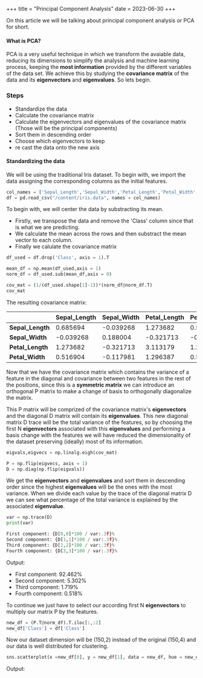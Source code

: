 +++
title = "Principal Component Analysis"
date = 2023-06-30
+++

On this article we will be talking about principal component analysis or PCA for short.

#### What is PCA?

PCA is a very useful technique in which we transform the avaiable data, reducing its dimensions to simplify the analysis and machine learning process, keeping the **most information** provided by the different variables of the data set. We achieve this by studying the **covariance matrix** of the data and its **eigenvectors** and **eigenvalues**. So lets begin.

### Steps

- Standardize the data
- Calculate the covariance matrix
- Calculate the eigenvectors and eigenvalues of the covariance matrix (Those will be the principal components)
- Sort them in descending order
- Choose which eigenvectors to keep
- re cast the data onto the new axis

#### Standardizing the data

We will be using the traditional Iris dataset. To begin with, we import the data assigning the corresponding columns as the initial features.

```python
col_names = ['Sepal_Length','Sepal_Width','Petal_Length','Petal_Width','Class']
df = pd.read_csv("/content/iris.data", names = col_names)
```

To begin with, we will center the data by substracting its mean.

- Firstly, we transpose the data and remove the 'Class' column since that is what we are predicting.
- We calculate the mean across the rows and then substract the mean vector to each column.
- Finally we calulate the covariance matrix

```python
df_used = df.drop('Class', axis = 1).T

mean_df = np.mean(df_used,axis = 1)
norm_df = df_used.sub(mean_df,axis = 0)

cov_mat = (1/(df_used.shape[1]-1))*(norm_df@norm_df.T)
cov_mat
```

The resulting covariance matrix:

|                  | **Sepal_Length** | **Sepal_Width** | **Petal_Length** | **Petal_Width** |
| ---------------- | ---------------- | --------------- | ---------------- | --------------- |
| **Sepal_Length** | 0.685694         | -0.039268       | 1.273682         | 0.516904        |
| **Sepal_Width**  | -0.039268        | 0.188004        | -0.321713        | -0.117981       |
| **Petal_Length** | 1.273682         | -0.321713       | 3.113179         | 1.296387        |
| **Petal_Width**  | 0.516904         | -0.117981       | 1.296387         | 0.582414        |

Now that we have the covariance matrix which contains the variance of a feature in the diagonal and covariance between two features in the rest of the positions, since this is a **symmetric matrix** we can introduce an orthogonal P matrix to make a change of basis to orthogonally diagonalize the matrix.

This P matrix will be comprized of the covariance matrix's **eigenvectors** and the diagonal D matrix will contain its **eigenvalues**.
This new diagonal matrix D trace will be the total variance of the features, so by choosing the first N **eigenvectors** associated with this **eigenvalues** and performing a basis change with the features we will
have reduced the dimensionality of the dataset preserving (ideally) most of its information.

```python
eigvals,eigvecs = np.linalg.eigh(cov_mat)

P = np.flip(eigvecs, axis = 1)
D = np.diag(np.flip(eigvals))
```

We get the **eigenvectors** and **eigenvalues** and sort them in descending order since the highest **eigenvalues** will be the ones with the most variance. When we divide each value by the trace of the diagonal matrix D we can see what percentage of the total variance is explained by the associated **eigenvalue**.

```python
var = np.trace(D)
print(var)

First component: {D[0,0]*100 / var:.3f}%
Second component: {D[1,1]*100 / var:.3f}%
Third component: {D[2,2]*100 / var:.3f}%
Fourth component: {D[3,3]*100 / var:.3f}%
```

Output:

- First component: 92.462%
- Second component: 5.302%
- Third component: 1.719%
- Fourth component: 0.518%

To continue we just have to select our according first N **eigenvectors** to multiply our matrix P by the features.

```python
new_df = (P.T@norm_df).T.iloc[:,:2]
new_df['Class'] = df['Class']
```

Now our dataset dimension will be (150,2) instead of the original (150,4)
and our data is well distributed for clustering.

```python
sns.scatterplot(x =new_df[0], y = new_df[1], data = new_df, hue = new_df.Class )
```

Output:

<!-- ![here](images/first_scatter.png) -->
